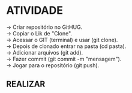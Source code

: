 # ATIVIDADE

-> Criar repositório no GitHUG. <br>
-> Copiar o Lik de "Clone". <br>
-> Acessar o GIT (terminal) e usar (git clone). <br>
-> Depois de clonado entrar na pasta (cd pasta). <br>
-> Adicionar arquivos (git add). <br>
-> Fazer commit (git commit -m "mensagem"). <br>
-> Jogar para o repositório (git push). <br>

## REALIZAR 
